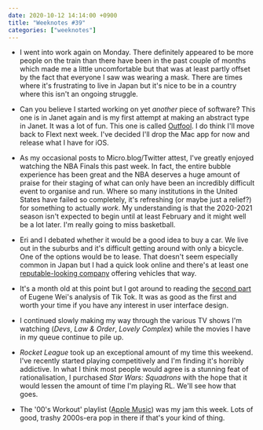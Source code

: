 ```yaml
---
date: 2020-10-12 14:14:00 +0900
title: "Weeknotes #39"
categories: ["weeknotes"]
---
```


- I went into work again on Monday. There definitely appeared to be more people on the train than there have been in the past couple of months which made me a little uncomfortable but that was at least partly offset by the fact that everyone I saw was wearing a mask. There are times where it's frustrating to live in Japan but it's nice to be in a country where this isn't an ongoing struggle.

- Can you believe I started working on yet _another_ piece of software? This one is in Janet again and is my first attempt at making an abstract type in Janet. It was a lot of fun. This one is called [Outfool](https://github.com/pyrmont/outfool). I do think I'll move back to Flext next week. I've decided I'll drop the Mac app for now and release what I have for iOS.

- As my occasional posts to Micro.blog/Twitter attest, I've greatly enjoyed watching the NBA Finals this past week. In fact, the entire bubble experience has been great and the NBA deserves a huge amount of praise for their staging of what can only have been an incredibly difficult event to organise and run. Where so many institutions in the United States have failed so completely, it's refreshing (or maybe just a relief?) for something to actually _work_. My understanding is that the 2020-2021 season isn't expected to begin until at least February and it might well be a lot later. I'm really going to miss basketball.

- Eri and I debated whether it would be a good idea to buy a car. We live out in the suburbs and it's difficult getting around with only a bicycle. One of the options would be to lease. That doesn't seem especially common in Japan but I had a quick look online and there's at least one [reputable-looking company](https://www.cosmo-mycar.com) offering vehicles that way.

- It's a month old at this point but I got around to reading the [second part](https://www.eugenewei.com/blog/2020/9/18/seeing-like-an-algorithm) of Eugene Wei's analysis of Tik Tok. It was as good as the first and worth your time if you have any interest in user interface design.

- I continued slowly making my way through the various TV shows I'm watching (_Devs_, _Law & Order_, _Lovely Complex_) while the movies I have in my queue continue to pile up.

- _Rocket League_ took up an exceptional amount of my time this weekend. I've recently started playing competitively and I'm finding it's horribly addictive. In what I think most people would agree is a stunning feat of rationalisation, I purchased _Star Wars: Squadrons_ with the hope that it would lessen the amount of time I'm playing RL. We'll see how that goes.

- The '00's Workout' playlist ([Apple Music](https://music.apple.com/us/playlist/00s-workout/pl.89b29d098bb64215a3caac990b3d80e0)) was my jam this week. Lots of good, trashy 2000s-era pop in there if that's your kind of thing.

